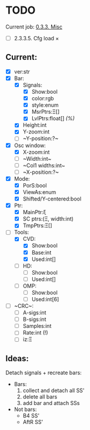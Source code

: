 # TODO

Current job: [0.3.3. Misc](https://github.com/tieugene/iosc.py/milestone/15)

- [ ] 2.3.3.5. Cfg load
&times;
## Current:
- [x] ver:str
- [x] Bar:
  + [x] Signals:
    - [x] Show:bool
    - [x] color:rgb
    - [x] style:enum
    - [x] MsrPtrs:&Xi;[]
    - [x] LvlPtrs:float[] *(%)*
  + [x] Height:int
  + [x] Y-zoom:int
  + [ ] ~Y-position:?~
- [x] Osc window:
  + [x] X-zoom:int
  + [ ] ~Width:int~
  + [ ] ~Col1 widths:int~
  + [ ] ~X-position:?~
- [x] Mode:
  + [x] PorS:bool
  + [x] ViewAs:enum
  + [x] Shifted/Y-centered:bool
- [x] Ptr:
  + [x] MainPtr:&xi;
  + [x] SC ptrs:(&Xi;, width:int)
  + [x] TmpPtrs:&Xi;[]
- [ ] Tools:
  + [x] CVD:
    - [x] Show:bool
    - [x] Base:int
    - [x] Used:int[]
  + [ ] HD:
    - [ ] Show:bool
    - [ ] Used:int[]
  + [ ] OMP:
    - [ ] Show:bool
    - [ ] Used:int[6]
- [ ] ~CRC~:
  - [ ] A-sigs:int
  - [ ] B-sigs:int
  - [ ] Samples:int
  - [ ] Rate:int (!)
  - [ ] iz:&Xi;

## Ideas:

Detach signals + recreate bars:

- Bars:
  1. collect and detach all SS'
  2. delete all bars
  3. add bar and attach SSs
- Not bars:
  + B4 SS'
  + AftR SS'
